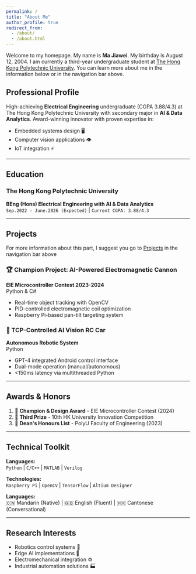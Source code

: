 ```yaml
---
permalink: /
title: "About Me"
author_profile: true
redirect_from: 
  - /about/
  - /about.html
---
```

Welcome to my homepage. My name is **Ma Jiawei**. My birthday is August 12, 2004. I am currently a third-year undergraduate student at [The Hong Kong Polytechnic University](https://www.polyu.edu.hk/en/). You can learn more about me in the information below or in the navigation bar above.

## Professional Profile
High-achieving **Electrical Engineering** undergraduate (CGPA 3.88/4.3) at The Hong Kong Polytechnic University with secondary major in **AI & Data Analytics**. Award-winning innovator with proven expertise in:
- Embedded systems design 🖥️
- Computer vision applications 👁️
- IoT integration ⚡

---

## Education
### The Hong Kong Polytechnic University
**BEng (Hons) Electrical Engineering with AI & Data Analytics**  
`Sep.2022 - June.2026 (Expected)` | `Current CGPA: 3.88/4.3`  

---

## Projects
For more information about this part, I suggest you go to [Projects]() in the navigation bar above

### 🏆 Champion Project: AI-Powered Electromagnetic Cannon
**EIE Microcontroller Contest 2023-2024**  
Python & C#
- Real-time object tracking with OpenCV
- PID-controlled electromagnetic coil optimization
- Raspberry Pi-based pan-tilt targeting system

### 🤖 TCP-Controlled AI Vision RC Car
**Autonomous Robotic System**  
Python
- GPT-4 integrated Android control interface
- Dual-mode operation (manual/autonomous)
- <150ms latency via multithreaded Python

---

## Awards & Honors
1. 🥇 **Champion & Design Award** - EIE Microcontroller Contest (2024)
2. 🥉 **Third Prize** - 10th HK University Innovation Competition
3. 📜 **Dean's Honours List** - PolyU Faculty of Engineering (2023)

---

## Technical Toolkit
**Languages:**  
`Python` | `C/C++` | `MATLAB` | `Verilog`

**Technologies:**  
`Raspberry Pi` | `OpenCV` | `TensorFlow` | `Altium Designer`

**Languages:**  
🇨🇳 Mandarin (Native) | 🇬🇧 English (Fluent) | 🇭🇰 Cantonese (Conversational)

---

## Research Interests
- Robotics control systems 🤖
- Edge AI implementations 🧠
- Electromechanical integration ⚙️
- Industrial automation solutions 🏭